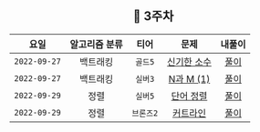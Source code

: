 
<div align="center">
  
  ## 📅 3주차

| 요일 | 알고리즘 분류 | 티어  | 문제| 내풀이 |
| :---: | :---: | :---: | :---: | :---:|
|`2022-09-27`| 백트래킹 | `골드5` | [신기한 소수](https://www.acmicpc.net/problem/2023) | [풀이](https://github.com/jangwon3828/Algorithm_Competition-Study/blob/woohyeon/4%EC%A3%BC%EC%B0%A8/4%EC%A3%BC%EC%B0%A8_%EC%9A%B0%ED%98%84/%EC%8B%A0%EA%B8%B0%ED%95%9C%20%EC%86%8C%EC%88%98.java) |
|`2022-09-27`| 백트래킹 | `실버3` | [N과 M (1)](https://www.acmicpc.net/problem/15649) | [풀이](https://github.com/jangwon3828/Algorithm_Competition-Study/blob/woohyeon/4%EC%A3%BC%EC%B0%A8/4%EC%A3%BC%EC%B0%A8_%EC%9A%B0%ED%98%84/N%EA%B3%BC%20M(1).java) |
|`2022-09-29`| 정렬 | `실버5` | [단어 정렬](https://www.acmicpc.net/problem/1181) | [풀이](https://github.com/jangwon3828/Algorithm_Competition-Study/blob/woohyeon/4%EC%A3%BC%EC%B0%A8/4%EC%A3%BC%EC%B0%A8_%EC%9A%B0%ED%98%84/%EB%8B%A8%EC%96%B4%20%EC%A0%95%EB%A0%AC.java) |
|`2022-09-29`| 정렬 | `브론즈2` | [커트라인](https://www.acmicpc.net/problem/25305) | [풀이](https://github.com/jangwon3828/Algorithm_Competition-Study/blob/woohyeon/4%EC%A3%BC%EC%B0%A8/4%EC%A3%BC%EC%B0%A8_%EC%9A%B0%ED%98%84/%EC%BB%A4%ED%8A%B8%EB%9D%BC%EC%9D%B8.java) |
</div>
